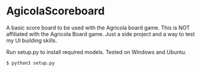 # AgicolaScoreboard
A basic score board to be used with the Agricola board game. This is NOT affiliated with the Agricola Board game. Just a side project and a way to test my UI building skills. 

Run setup.py to install required models. Tested on Windows and Ubuntu.

```$ python3 setup.py```

